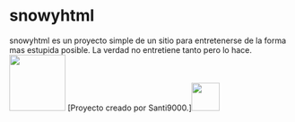 # snowyhtml
snowyhtml es un proyecto simple de un sitio para entretenerse de la forma mas estupida posible.
La verdad no entretiene tanto pero lo hace.
<img src="https://santi99999.github.io/snowyhtml/penguin.gif" width="100" height="100"></img> [Proyecto creado por Santi9000.]<img src="https://santii.autocode.dev/misitioweb@dev/pinguino.png" width="50" height="50"></img>
